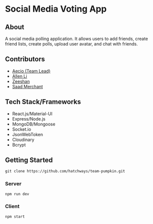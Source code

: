 # Social Media Voting App

## About
A social media polling application. It allows users to add friends, create friend lists, create polls, upload user avatar, and chat with friends.

## Contributors
- [Aecio (Team Lead)](https://github.com/aeciorc)
- [Allen Li](https://github.com/theallen)
- [Zeeshan](https://github.com/sk-izsk) 
- [Saad Merchant](https://github.com/SsaaaadD2)

## Tech Stack/Frameworks
- React.js/Material-UI
- Express/Node.js
- MongoDB/Mongoose
- Socket.io
- JsonWebToken
- Cloudinary
- Bcrypt

## Getting Started
```html 
git clone https://github.com/hatchways/team-pumpkin.git
``` 
### Server
```html 
npm run dev
```
### Client
```html
npm start
```
